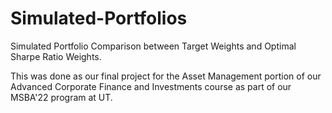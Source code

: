 # Simulated-Portfolios
Simulated Portfolio Comparison between Target Weights and Optimal Sharpe Ratio Weights.

This was done as our final project for the Asset Management portion of our Advanced Corporate Finance and Investments course as part of our MSBA'22 program at UT. 
